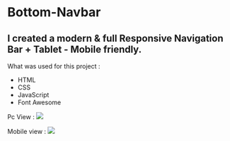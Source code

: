 # Bottom-Navbar

<h2>I created a modern & full Responsive Navigation Bar + Tablet - Mobile friendly.</h2>


What was used for this project  :
- HTML
- CSS
- JavaScript
- Font Awesome

Pc View :
<img src="https://i.imgur.com/Y9dvY3G.png">

Mobile view :
<img src="https://i.imgur.com/mq6IsjK.png">


